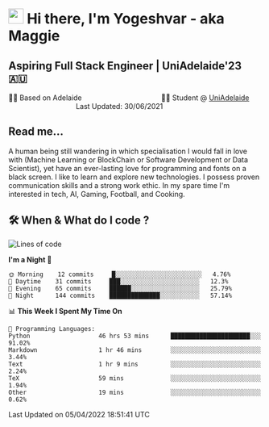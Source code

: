 <h1><img src="https://emojis.slackmojis.com/emojis/images/1531849430/4246/blob-sunglasses.gif?1531849430" width="30"/> Hi there, I'm Yogeshvar - aka Maggie</h1>

## Aspiring Full Stack Engineer | UniAdelaide'23 🇦🇺  
🏂🏻  Based on Adelaide &nbsp;&nbsp;&nbsp;&nbsp;&nbsp;&nbsp;&nbsp;&nbsp;&nbsp;&nbsp;&nbsp;&nbsp;&nbsp;&nbsp;&nbsp;&nbsp;&nbsp;&nbsp;&nbsp;&nbsp;&nbsp;&nbsp;&nbsp;&nbsp;&nbsp;&nbsp;&nbsp;&nbsp;&nbsp;&nbsp;&nbsp;&nbsp;&nbsp;&nbsp;&nbsp;&nbsp;&nbsp;&nbsp;&nbsp;👨‍💻 Student @ [UniAdelaide](https://www.adelaide.edu.au)   &nbsp;&nbsp;&nbsp;&nbsp;&nbsp;&nbsp;&nbsp;&nbsp;&nbsp;&nbsp;&nbsp;&nbsp;&nbsp;&nbsp;&nbsp;&nbsp;&nbsp;&nbsp;&nbsp;&nbsp;&nbsp;&nbsp;&nbsp;&nbsp;&nbsp;&nbsp;&nbsp;&nbsp;&nbsp;&nbsp;&nbsp;&nbsp; &nbsp;Last Updated: 30/06/2021

## Read me...

A human being still wandering in which specialisation I would fall in love with (Machine Learning or BlockChain or Software Development or Data Scientist), yet have an ever-lasting love for programming and fonts on a black screen. I like to learn and explore new technologies. I possess proven communication skills and a strong work ethic. In my spare time I'm interested in tech, AI, Gaming, Football, and Cooking.

## 🛠 When & What do I code ?  

<!--START_SECTION:waka-->
![Lines of code](https://img.shields.io/badge/From%20Hello%20World%20I%27ve%20Written-568%20Thousand%20lines%20of%20code-blue)

**I'm a Night 🦉** 

```text
🌞 Morning    12 commits     █░░░░░░░░░░░░░░░░░░░░░░░░   4.76% 
🌆 Daytime    31 commits     ███░░░░░░░░░░░░░░░░░░░░░░   12.3% 
🌃 Evening    65 commits     ██████░░░░░░░░░░░░░░░░░░░   25.79% 
🌙 Night      144 commits    ██████████████░░░░░░░░░░░   57.14%

```


📊 **This Week I Spent My Time On** 

```text
💬 Programming Languages: 
Python                   46 hrs 53 mins      ██████████████████████░░░   91.02% 
Markdown                 1 hr 46 mins        ░░░░░░░░░░░░░░░░░░░░░░░░░   3.44% 
Text                     1 hr 9 mins         ░░░░░░░░░░░░░░░░░░░░░░░░░   2.24% 
TeX                      59 mins             ░░░░░░░░░░░░░░░░░░░░░░░░░   1.94% 
Other                    19 mins             ░░░░░░░░░░░░░░░░░░░░░░░░░   0.62%

```


 Last Updated on 05/04/2022 18:51:41 UTC
<!--END_SECTION:waka-->
